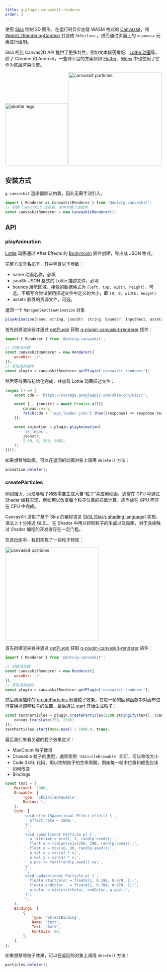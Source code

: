 ```yaml
---
title: g-plugin-canvaskit-renderer
order: 3
---
```


使用 [Skia](https://skia.org/docs/user/api/) 绘制 2D 图形。在运行时异步加载 WASM 格式的 [Canvaskit](https://github.com/google/skia/tree/main/modules/canvaskit)，将 [WebGL2RenderingContext](https://developer.mozilla.org/en-US/docs/Web/API/WebGL2RenderingContext) 封装成 `SkSurface` ，进而通过页面上的 `<canvas>` 元素进行绘制。

Skia 相比 Canvas2D API 提供了更多特性，例如文本段落排版、[Lottie 动画](https://skia.org/docs/user/modules/skottie/)等。除了 Chrome 和 Android，一些跨平台的方案例如 [Flutter](https://docs.flutter.dev/resources/architectural-overview)、[Weex](https://github.com/alibaba/weex) 中也使用了它作为底层渲染引擎。

<img src="https://gw.alipayobjects.com/mdn/rms_6ae20b/afts/img/A*_usaTqSm6vYAAAAAAAAAAAAAARQnAQ" width="200" alt="skottie lego">
<img src="https://gw.alipayobjects.com/mdn/rms_6ae20b/afts/img/A*919sR5Oxx_kAAAAAAAAAAAAAARQnAQ" width="300" alt="canvaskit particles">

## 安装方式

`g-canvaskit` 渲染器默认内置，因此无需手动引入。

```js
import { Renderer as CanvaskitRenderer } from '@antv/g-canvaskit';
// 创建 CanvasKit 渲染器，其中内置了该插件
const canvaskitRenderer = new CanvaskitRenderer();
```

## API

### playAnimation

[Lottie](https://airbnb.design/introducing-lottie/) 动画通过 After Effects 的 [Bodymovin](https://github.com/bodymovin/bodymovin) 插件创建，导出成 JSON 格式。

完整方法签名如下，其中包含以下参数：

-   name 动画名称，必填
-   jsonStr JSON 格式的 Lottie 描述文件，必填
-   bounds 展示区域，接受的数据格式为 `[left, top, width, height]`，可选。不填写会尝试使用描述文件中定义的大小，即 `[0, 0, width, height]`
-   assets 额外的资源文件，可选。

返回一个 `ManagedSkottieAnimation` 对象

```js
playAnimation(name: string, jsonStr: string, bounds?: InputRect, assets?: any): ManagedSkottieAnimation;
```

首先创建渲染器并通过 [getPlugin](/zh/docs/api/renderer/renderer#getplugin) 获取 [g-plugin-canvaskit-renderer]() 插件：

```js
import { Renderer } from '@antv/g-canvaskit';

// 创建渲染器
const canvaskitRenderer = new Renderer({
    wasmDir: '/',
});
// 获取渲染插件
const plugin = canvaskitRenderer.getPlugin('canvaskit-renderer');
```

然后等待画布初始化完成，并加载 Lottie 动画描述文件：

```js
(async () => {
    const cdn = 'https://storage.googleapis.com/skia-cdn/misc/';

    const [_, jsonstr] = await Promise.all([
        canvas.ready,
        fetch(cdn + 'lego_loader.json').then((response) => response.text()),
    ]);

    const animation = plugin.playAnimation(
        'sk_legos',
        jsonstr,
        [-50, 0, 350, 300],
    );
})();
```

如果想移除动画，可以在返回的动画对象上调用 `delete()` 方法：

```js
animation.delete();
```

### createParticles

例如烟火、火焰等粒子特效需要生成大量“粒子”并应用动画，通常在 GPU 中通过 Shader 编程实现，例如用以改变每个粒子位置的插值计算，应当放在 GPU 而非在 CPU 中完成。

CanvasKit 提供了基于 Skia 的编程语言 [SkSL(Skia’s shading language)](https://skia.org/docs/user/sksl/) 实现，语法上十分接近 GLSL，在 Shader 中用以控制粒子的生成以及动画，对于没接触过 Shader 编程的开发者存在一定门槛。

在该[示例](/zh/examples/plugins#canvaskit-particles)中，我们实现了一些粒子特效：

<img src="https://gw.alipayobjects.com/mdn/rms_6ae20b/afts/img/A*919sR5Oxx_kAAAAAAAAAAAAAARQnAQ" width="300" alt="canvaskit particles">

首先创建渲染器并通过 [getPlugin](/zh/docs/api/renderer/renderer#getplugin) 获取 [g-plugin-canvaskit-renderer](/zh/docs/plugins/canvaskit-renderer) 插件：

```js
import { Renderer } from '@antv/g-canvaskit';

// 创建渲染器
const canvaskitRenderer = new Renderer({
    wasmDir: '/',
});
// 获取渲染插件
const plugin = canvaskitRenderer.getPlugin('canvaskit-renderer');
```

然后调用插件的 [createParticles](/zh/docs/plugins/canvaskit-renderer#createparticles) 创建粒子效果，在每一帧的回调函数中对画布进行变换以调整粒子的位置，最后通过 [start]() 开始生成粒子：

```js
const textParticles = plugin.createParticles(JSON.stringify(text), (canvas) => {
    canvas.translate(250, 250);
});
textParticles.start(Date.now() / 1000.0, true);
```

最后我们来看关键的粒子效果定义：

-   MaxCount 粒子数目
-   Drawable 粒子的类型，通常使用 `'SkCircleDrawable'` 即可，可以修改大小
-   Code SkSL 代码，用以控制粒子的生命周期，例如每一帧中位置和颜色应该如何改变
-   Bindings

```js
const text = {
    MaxCount: 2000,
    Drawable: {
        Type: 'SkCircleDrawable',
        Radius: 1,
    },
    Code: [
        'void effectSpawn(inout Effect effect) {',
        '  effect.rate = 1000;',
        '}',
        '',
        'void spawn(inout Particle p) {',
        '  p.lifetime = mix(1, 3, rand(p.seed));',
        '  float a = radians(mix(250, 290, rand(p.seed)));',
        '  float s = mix(10, 30, rand(p.seed));',
        '  p.vel.x = cos(a) * s;',
        '  p.vel.y = sin(a) * s;',
        '  p.pos += text(rand(p.seed)).xy;',
        '}',
        '',
        'void update(inout Particle p) {',
        '  float4 startColor = float4(1, 0.196, 0.078, 1);',
        '  float4 endColor   = float4(1, 0.784, 0.078, 1);',
        '  p.color = mix(startColor, endColor, p.age);',
        '}',
        '',
    ],
    Bindings: [
        {
            Type: 'SkTextBinding',
            Name: 'text',
            Text: 'AntV',
            FontSize: 96,
        },
    ],
};
```

如果想移除粒子效果，可以在返回的对象上调用 `delete()` 方法：

```js
particles.delete();
```
